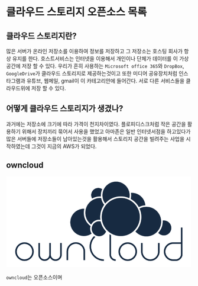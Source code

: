 # 클라우드 스토리지 오픈소스 목록
## 클라우드 스토리지란?

 많은 서버가 온라인 저장소를 이용하여 정보를 저장하고 그 저장소는 호스팅 회사가 항상 유지를 한다. 호스트서비스는 인터넷을 이용해서 개인이나 단체가 데이터를 이 가상공간에 저장 할 수 있다.
 우리가 흔히 사용하는 `Microsoft office 365`와 `DropBox`, `GoogleDrive`가 클라우드 스토리지로 제공하는것이고 또한 미디어 공유장치처럼 인스타그램과 유튜브, 웹메일, gmail이 이 카테고리안에 들어간다.
 서로 다른 서비스들을 클라우드위에 저장 할 수 있다.
 
## 어떻게 클라우드 스토리지가 생겼나?

과거에는 저장소에 크기에 따라 가격이 천지차이였다. 플로피디스크처럼 작은 공간을 활용하기 위해서 장치끼리 묶어서 사용을 했었고 아마존은 일반 인터넷서점을 하고있다가 많은 서버들에 저장소들이 남아있는것을 활용해서
스토리지 공간을 빌려주는 사업을 시작하였는데 그것이 지금의 AWS가 되었다.

## owncloud

<img src="https://github.com/hyunseungbin9408/CCCR_experience/blob/master/png/owncloud_logo.png" alt="drawing" width="500"/>

`owncloud`는 오픈소스이며
